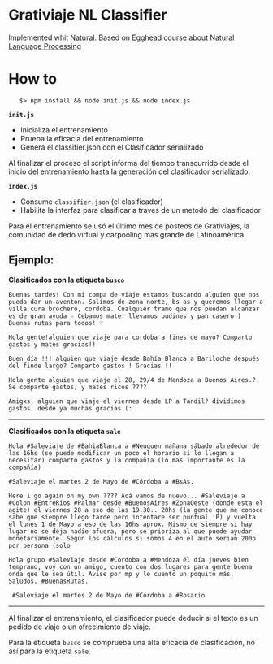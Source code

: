 Grativiaje NL Classifier
=========

Implemented whit [Natural](https://github.com/NaturalNode/natural).
Based on [Egghead course about Natural Language Processing](https://egghead.io/courses/natural-language-processing-in-javascript-with-natural)

How to
===========
	   $> npm install && node init.js && node index.js

**`init.js`**
 - Inicializa el entrenamiento
 - Prueba la eficacia del entrenamiento
 - Genera el classifier.json con el Clasificador serializado

 Al finalizar el proceso el script informa del tiempo transcurrido desde el inicio del entrenamiento hasta la generación del clasificador serializado.

**`index.js`**
 - Consume `classifier.json` (el clasificador)
 - Habilita la interfaz para clasificar a traves de un metodo del clasificador

 Para el entrenamiento se usó el último mes de posteos de Grativiajes, la comunidad de dedo virtual y carpooling mas grande de Latinoamérica.

Ejemplo:
------------    

 **Clasificados con la etiqueta `busco`**

```
Buenas tardes! Con mi compa de viaje estamos buscando alguien que nos pueda dar un aventon. Salimos de zona norte, bs as y queremos llegar a villa cura brochero, cordoba. Cualquier tramo que nos puedan alcanzar es de gran ayuda ☆ Cebamos mate, llevamos budines y pan casero ) Buenas rutas para todos! ♡

Hola gente!alguien que viaje para cordoba a fines de mayo? Comparto gastos y mates gracias!!

Buen día !!! alguien que viaje desde Bahía Blanca a Bariloche después del finde largo? Comparto gastos ! Gracias !!

Hola gente alguien que viaje el 28, 29/4 de Mendoza a Buenos Aires.? Se comparte gastos, y mates ricos ????

Amigxs, alguien que viaje el viernes desde LP a Tandil? dividimos gastos, desde ya muchas gracias (:
```
-------
**Clasificados con la etiqueta `sale`**

    Hola #Saleviaje de #BahiaBlanca a #Neuquen mañana sábado alrededor de las 16hs (se puede modificar un poco el horario si lo llegan a necesitar) comparto gastos y la compañía (lo mas importante es la compañía)

	#Saleviaje el martes 2 de Mayo de #Córdoba a #BsAs.

    Here i go again on my own ???? Acá vamos de nuevo... #Saleviaje a #Colon #EntreRios #Palmar desde #BuenosAires #ZonaOeste (donde esta el agite) el viernes 28 a eso de las 19.30.. 20hs (la gente que me conoce sabe que siempre llego tarde pero intentare ser puntual :P) y vuelta el lunes 1 de Mayo a eso de las 16hs aprox. Mismo de siempre si hay lugar no se deja nadie afuera, pero se prioriza al que puede ayudar monetariamente. Según los cálculos si somos 4 en el auto serian 200p por persona (solo

    Hola grupo #SaleViaje desde #Cordoba a #Mendoza él día jueves bien temprano, voy con un amigo, cuento con dos lugares para gente buena onda que le sea útil. Avise por mp y le cuento un poquito más. Saludos. #BuenasRutas.

     #Saleviaje el martes 2 de Mayo de #Córdoba a #Rosario

 ------

Al finalizar el entrenamiento, el clasificador puede deducir si el texto es un pedido de viaje o un ofrecimiento de viaje.

Para la etiqueta `busco` se comprueba una alta eficacia de clasificación, no así para la etiqueta `sale`.
